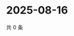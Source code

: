 # 2025-08-16

共 0 条

<!-- BEGIN ZHIHUVIDEO -->
<!-- 最后更新时间 Sat Aug 16 2025 12:16:55 GMT+0800 (China Standard Time) -->

<!-- END ZHIHUVIDEO -->
